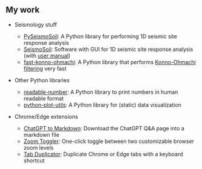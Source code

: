 ## My work

* Seismology stuff
   - [PySeismoSoil](https://github.com/jsh9/PySeismoSoil): A Python library for performing 1D seismic site response analysis
   - [SeismoSoil](https://github.com/jsh9/SeismoSoil): Software with GUI for 1D seismic site response analysis (with [user manual](https://github.com/jsh9/SeismoSoil-manual/blob/master/SeismoSoil_manual.pdf))
   - [fast-konno-ohmachi](https://github.com/jsh9/fast-konno-ohmachi): A Python library that performs [Konno-Ohmachi filtering](https://pubs.geoscienceworld.org/ssa/bssa/article-abstract/88/1/228/102764/) very fast
   
* Other Python libraries
   - [readable-number](https://github.com/jsh9/readable-number): A Python library to print numbers in human readable format
   - [python-plot-utils](https://github.com/jsh9/python-plot-utils): A Python library for (static) data visualization
   
* Chrome/Edge extensions
   - [ChatGPT to Markdown](https://github.com/jsh9/chatgpt-to-markdown): Download the ChatGPT Q&A page into a markdown file
   - [Zoom Toggler](https://github.com/jsh9/chrome-zoom-toggler): One-click toggle between two customizable browser zoom levels
   - [Tab Duplicator](https://github.com/jsh9/chrome-tab-duplicator): Duplicate Chrome or Edge tabs with a keyboard shortcut
